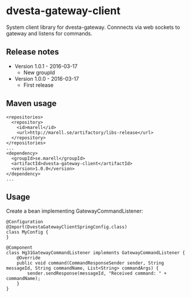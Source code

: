 # dvesta-gateway-client
System client library for dvesta-gateway. Connnects via web sockets to gateway and listens for commands.

## Release notes
* Version 1.0.1 - 2016-03-17
  * New groupId
* Version 1.0.0 - 2016-03-17
  * First release

## Maven usage

```
<repositories>
  <repository>
    <id>marell</id>
    <url>http://marell.se/artifactory/libs-release</url>
  </repository>
</repositories>
...
<dependency>
  <groupId>se.marell</groupId>
  <artifactId>dvesta-gateway-client</artifactId>
  <version>1.0.0</version>
</dependency>
...
```

## Usage

Create a bean implementing GatewayCommandListener:

```
@Configuration
@Import(DvestaGatewayClientSpringConfig.class)
class MyConfig {
}

@Component
class Hg31GatewayCommandListener implements GatewayCommandListener {
    @Override
    public void command(CommandResponseSender sender, String messageId, String commandName, List<String> commandArgs) {
        sender.sendResponse(messageId, "Received command: " + commandName);
    }
}
```

